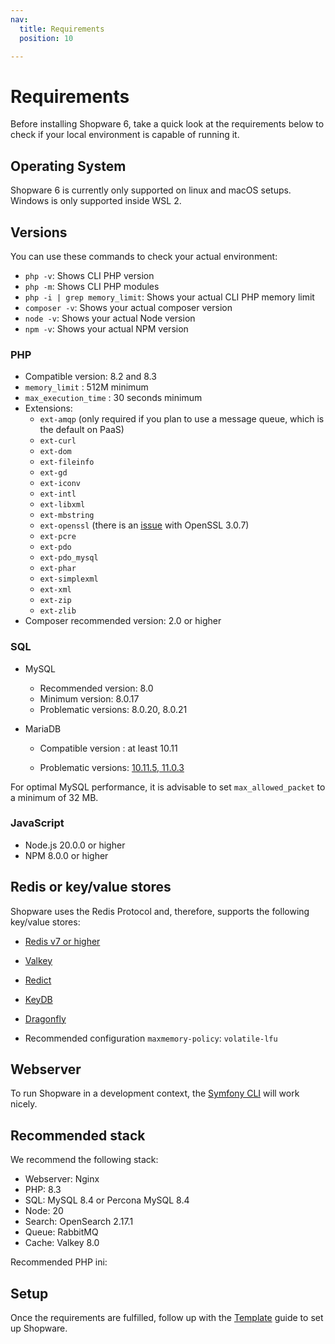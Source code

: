 ```yaml
---
nav:
  title: Requirements
  position: 10

---
```


# Requirements

Before installing Shopware 6, take a quick look at the requirements below to check if your local environment is capable of running it.

## Operating System

Shopware 6 is currently only supported on linux and macOS setups.
Windows is only supported inside WSL 2.

## Versions

You can use these commands to check your actual environment:

* `php -v`: Shows CLI PHP version
* `php -m`: Shows CLI PHP modules
* `php -i | grep memory_limit`: Shows your actual CLI PHP memory limit
* `composer -v`: Shows your actual composer version
* `node -v`: Shows your actual Node version
* `npm -v`: Shows your actual NPM version

### PHP

* Compatible version: 8.2 and 8.3
* `memory_limit` : 512M minimum
* `max_execution_time` : 30 seconds minimum
* Extensions:
  * `ext-amqp` (only required if you plan to use a message queue, which is the default on PaaS)
  * `ext-curl`
  * `ext-dom`
  * `ext-fileinfo`
  * `ext-gd`
  * `ext-iconv`
  * `ext-intl`
  * `ext-libxml`
  * `ext-mbstring`
  * `ext-openssl` (there is an [issue](https://github.com/shopware/shopware/issues/3543) with OpenSSL 3.0.7)
  * `ext-pcre`
  * `ext-pdo`
  * `ext-pdo_mysql`
  * `ext-phar`
  * `ext-simplexml`
  * `ext-xml`
  * `ext-zip`
  * `ext-zlib`
* Composer recommended version: 2.0 or higher

### SQL

* MySQL

  * Recommended version: 8.0
  * Minimum version: 8.0.17
  * Problematic versions: 8.0.20, 8.0.21

* MariaDB

  * Compatible version : at least 10.11

  * Problematic versions: [10.11.5, 11.0.3](https://jira.mariadb.org/browse/MDEV-31931)

For optimal MySQL performance, it is advisable to set `max_allowed_packet` to a minimum of 32 MB.

### JavaScript

* Node.js 20.0.0 or higher
* NPM 8.0.0 or higher

## Redis or key/value stores

Shopware uses the Redis Protocol and, therefore, supports the following key/value stores:

* [Redis v7 or higher](https://redis.io)
* [Valkey](https://valkey.io/)
* [Redict](https://redict.io)
* [KeyDB](https://docs.keydb.dev)
* [Dragonfly](https://www.dragonflydb.io)

* Recommended configuration `maxmemory-policy`: `volatile-lfu`

## Webserver

To run Shopware in a development context, the [Symfony CLI](https://symfony.com/doc/current/setup/symfony_server.html) will work nicely.

<PageRef page="../../resources/references/config-reference/server/apache" />
<PageRef page="../../resources/references/config-reference/server/caddy" />
<PageRef page="../../resources/references/config-reference/server/nginx" />

## Recommended stack

We recommend the following stack:

* Webserver: Nginx
* PHP: 8.3
* SQL: MySQL 8.4 or Percona MySQL 8.4
* Node: 20
* Search: OpenSearch 2.17.1
* Queue: RabbitMQ
* Cache: Valkey 8.0

Recommended PHP ini:
<PageRef page="../hosting/performance/performance-tweaks#php-config-tweaks" />

## Setup

Once the requirements are fulfilled, follow up with the [Template](template) guide to set up Shopware.
